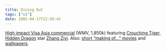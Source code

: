 ```yaml
---
title: Dining Out
tags: ["v1"]
date: 2002-04-17T22:50:43
---
```


[High impact Visa Asia commercial][1] (WMV, 1,850k) featuring [Crouching Tiger, Hidden Dragon][2] star [Zhang Ziyi][3]. Also: [short &#8220;making of&#8230;&#8221; movies][4] and [wallpapers][5].

[1]: http://www.visa-asia.com/visa_apac/offers/images/tvc.wmv
[2]: http://uk.imdb.com/Title?0190332 "Crouching Tiger, Hidden Dragon at IMDb UK"
[3]: http://uk.imdb.com/Name?Ziyi,+Zhang "Zhang Ziyi at IMDb UK"
[4]: http://www.visa-asia.com/visa_apac/offers/tvc_index.shtml
[5]: http://www.visa-asia.com/visa_apac/offers/tvc_wallpaper.shtml
